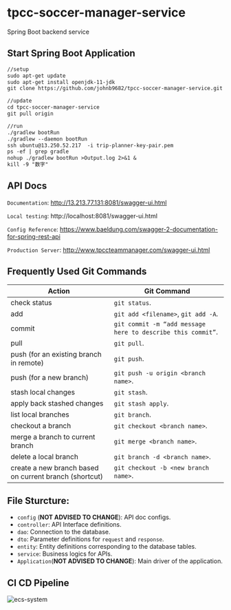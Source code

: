 # tpcc-soccer-manager-service
Spring Boot backend service

## Start Spring Boot Application
```dtd
//setup
sudo apt-get update
sudo apt-get install openjdk-11-jdk
git clone https://github.com/johnb9682/tpcc-soccer-manager-service.git

//update
cd tpcc-soccer-manager-service
git pull origin

//run
./gradlew bootRun
./gradlew --daemon bootRun
ssh ubuntu@13.250.52.217  -i trip-planner-key-pair.pem
ps -ef | grep gradle
nohup ./gradlew bootRun >Output.log 2>&1 &
kill -9 "数字"
```

## API Docs
`Documentation`: http://13.213.77.131:8081/swagger-ui.html

`Local testing`: http://localhost:8081/swagger-ui.html

`Config Reference`: https://www.baeldung.com/swagger-2-documentation-for-spring-rest-api

`Production Server`: http://www.tpccteammanager.com/swagger-ui.html

## Frequently Used Git Commands
Action | Git Command
--- | --- | 
check status| `git status`.  
add| `git add <filename>`, `git add -A`.  
commit| `git commit -m “add message here to describe this commit”`.  
pull| `git pull`.  
push (for an existing branch in remote)|  `git push`.  
push (for a new branch)| `git push -u origin <branch name>`.  
stash local changes| `git stash`.  
apply back stashed changes|`git stash apply`.  
list local branches| `git branch`.  
checkout a branch| `git checkout <branch name>`.  
merge a branch to current branch| `git merge <branch name>`.  
delete a local branch| `git branch -d <branch name>`.  
create a new branch based on current branch (shortcut)| `git checkout -b <new branch name>`.  

## File Sturcture:
* `config` (**NOT ADVISED TO CHANGE**): API doc configs.
*  `controller`: API Interface definitions.
*  `dao`: Connection to the database.  
*  `dto`: Parameter definitions for `request` and `response`.  
*  `entity`: Entity definitions corresponding to the database tables.  
*  `service`: Business logics for APIs.  
*  `Application`(**NOT ADVISED TO CHANGE**): Main driver of the application.  

## CI CD Pipeline
![ecs-system](https://user-images.githubusercontent.com/5792436/135737880-53068792-eb2a-4daf-9ff9-d89b372231dc.png)
